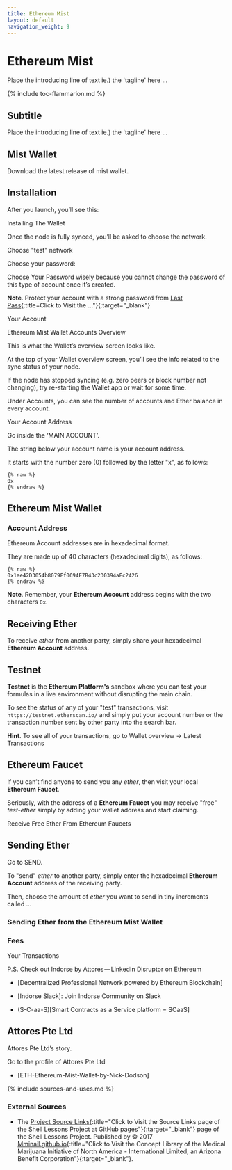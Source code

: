 ```yaml
---
title: Ethereum Mist
layout: default
navigation_weight: 9
---
```

# Ethereum Mist

Place the introducing line of text ie.) the 'tagline' here ...

{% include toc-flammarion.md %}

## Subtitle

Place the introducing line of text ie.) the 'tagline' here ...

## Mist Wallet

Download the latest release of mist wallet.

## Installation

After you launch, you’ll see this:

Installing The Wallet

Once the node is fully synced, you’ll be asked to choose the network.

Choose "test" network

Choose your password:

Choose Your Password wisely because you cannot change the password of this type of account once it’s created.

**Note**. Protect your account with a strong password from [Last Pass](){:title=Click to Visit the ..."}{:target="_blank"}

Your Account

Ethereum Mist Wallet Accounts Overview

This is what the Wallet’s overview screen looks like.

At the top of your Wallet overview screen, you’ll see the info related to the sync status of your node.

If the node has stopped syncing (e.g. zero peers or block number not changing), try re-starting the Wallet app or wait for some time.

Under Accounts, you can see the number of accounts and Ether balance in every account.

Your Account Address

Go inside the ‘MAIN ACCOUNT’.

The string below your account name is your account address.

It starts with the number zero (0) followed by the letter "x", as follows:

```liquid
{% raw %}
0x
{% endraw %}
```

## Ethereum Mist Wallet

### Account Address

Ethereum Account addresses are in hexadecimal format.

They are made up of 40 characters (hexadecimal digits), as follows:

```liquid
{% raw %}
0x1ae42D3054b8079Ff0694E7B43c230394aFc2426
{% endraw %}
```

**Note**. Remember, your **Ethereum Account** address begins with the two characters `0x`.

## Receiving Ether

To receive *ether* from another party, simply share your hexadecimal **Ethereum Account** address.

## Testnet

**Testnet** is the **Ethereum Platform's** sandbox where you can test your formulas in a live environment without disrupting the main chain.

To see the status of any of your "test" transactions, visit `https://testnet.etherscan.io/` and simply put your account number or the transaction number sent by other party into the search bar.

**Hint**. To see all of your transactions, go to Wallet overview → Latest Transactions

## Ethereum Faucet

If you can’t find anyone to send you any *ether*, then visit your local **Ethereum Faucet**.

Seriously, with the address of a **Ethereum Faucet** you may receive "free" *test-ether* simply by adding your wallet address and start claiming.

Receive Free Ether From Ethereum Faucets

## Sending Ether

Go to SEND.

To "send" *ether* to another party, simply enter the hexadecimal **Ethereum Account** address of the receiving party.

Then, choose the amount of *ether* you want to send in tiny increments called ...

### Sending Ether from the Ethereum Mist Wallet

### Fees 

Your Transactions

P.S. Check out Indorse by Attores — LinkedIn Disruptor on Ethereum

- [Decentralized Professional Network powered by Ethereum Blockchain]

- [Indorse Slack]: Join Indorse Community on Slack

- (S-C-aa-S)[Smart Contracts as a Service  platform = SCaaS] 

## Attores Pte Ltd

Attores Pte Ltd’s story.

Go to the profile of Attores Pte Ltd

- [ETH-Ethereum-Mist-Wallet-by-Nick-Dodson]

{% include sources-and-uses.md %}

### External Sources

- The [Project Source Links](https://mminail.github.io/Shell/Source-Shell-Links.htm){:title="Click to Visit the Source Links page of the Shell Lessons Project at GitHub pages"}{:target="_blank"} page of the Shell Lessons Project. Published by © 2017 [Mminail.github.io](https://mminail.github.io/){:title="Click to Visit the Concept Library of the Medical Marijuana Initiative of North America - International Limited, an Arizona Benefit Corporation"}{:target="_blank"}.






